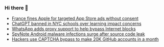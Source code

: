 ### Hi there 👋

<!--START_SECTION:feed-->
* [France fines Apple for targeted App Store ads without consent](https://www.bleepingcomputer.com/news/apple/france-fines-apple-for-targeted-app-store-ads-without-consent/)
* [ChatGPT banned in NYC schools over learning impact concerns](https://www.bleepingcomputer.com/news/technology/chatgpt-banned-in-nyc-schools-over-learning-impact-concerns/)
* [WhatsApp adds proxy support to help bypass Internet blocks](https://www.bleepingcomputer.com/news/security/whatsapp-adds-proxy-support-to-help-bypass-internet-blocks/)
* [SpyNote Android malware infections surge after source code leak](https://www.bleepingcomputer.com/news/security/spynote-android-malware-infections-surge-after-source-code-leak/)
* [Hackers use CAPTCHA bypass to make 20K GitHub accounts in a month](https://www.bleepingcomputer.com/news/security/hackers-use-captcha-bypass-to-make-20k-github-accounts-in-a-month/)
<!--END_SECTION:feed-->

<!--
**frankenk/frankenk** is a ✨ _special_ ✨ repository because its `README.md` (this file) appears on your GitHub profile.

Here are some ideas to get you started:

- 🔭 I’m currently working on ...
- 🌱 I’m currently learning ...
- 👯 I’m looking to collaborate on ...
- 🤔 I’m looking for help with ...
- 💬 Ask me about ...
- 📫 How to reach me: ...
- 😄 Pronouns: ...
- ⚡ Fun fact: ...
-->



